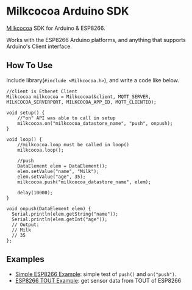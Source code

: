 Milkcocoa Arduino SDK
=====

[Milkcocoa](https://mlkcca.com/) SDK for Arduino & ESP8266.

Works with the ESP8266 Arduino platforms, and anything that supports Arduino's Client interface.


## How To Use

Include library(`#include <Milkcocoa.h>`), and write a code like below.

```
//client is Ethenet Client
Milkcocoa milkcocoa = Milkcocoa(&client, MQTT_SERVER, MILKCOCOA_SERVERPORT, MILKCOCOA_APP_ID, MQTT_CLIENTID); 

void setup() {
 	//"on" API was able to call in setup
	milkcocoa.on("milkcocoa_datastore_name", "push", onpush);
}

void loop() {
	//milkcocoa.loop must be called in loop()
	milkcocoa.loop();

	//push
	DataElement elem = DataElement();
	elem.setValue("name", "Milk");
	elem.setValue("age", 35);
	milkcocoa.push("milkcocoa_datastore_name", elem);

	delay(10000);
}

void onpush(DataElement elem) {
  Serial.println(elem.getString("name"));
  Serial.println(elem.getInt("age"));
  // Output:
  // Milk
  // 35
};
```


## Examples

- [Simple ESP8266 Example](https://github.com/milk-cocoa/Milkcocoa_Arduino_SDK/blob/master/examples/milkcocoa_esp8266/milkcocoa_esp8266.ino): simple test of `push()` and `on("push")`.
- [ESP8266 TOUT Example](https://github.com/milk-cocoa/Milkcocoa_Arduino_SDK/blob/master/examples/milkcocoa_esp8266_tout/milkcocoa_esp8266_tout.ino): get sensor data from TOUT of ESP8266
